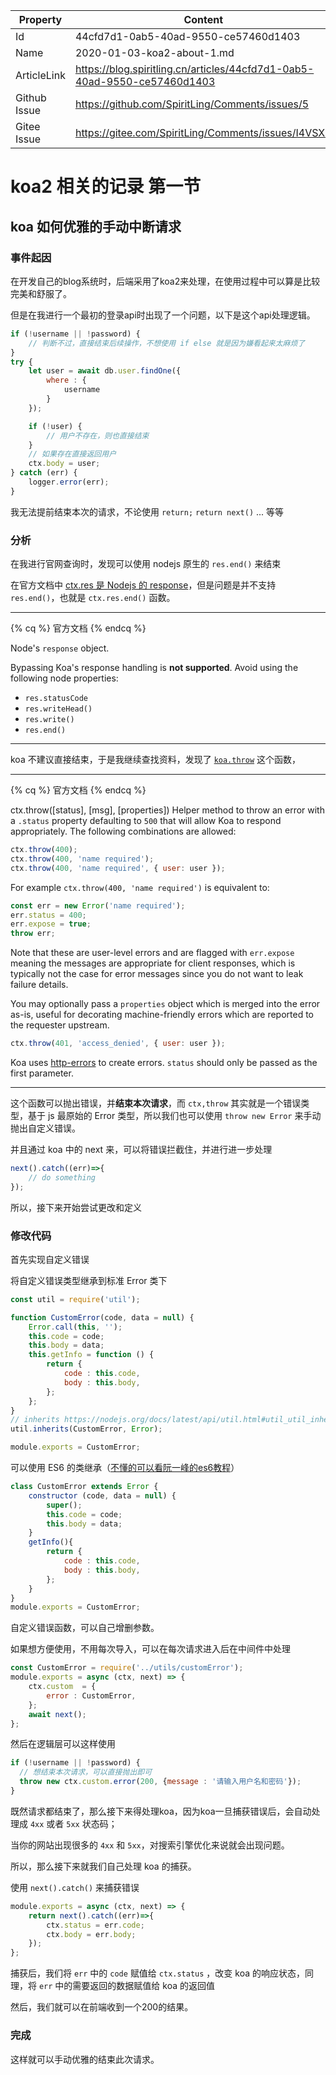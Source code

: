 | Property     | Content                                                      |
| ------------ | ------------------------------------------------------------ |
| Id           | 44cfd7d1-0ab5-40ad-9550-ce57460d1403                         |
| Name         | 2020-01-03-koa2-about-1.md                                   |
| ArticleLink  | https://blog.spiritling.cn/articles/44cfd7d1-0ab5-40ad-9550-ce57460d1403 |
| Github Issue | https://github.com/SpiritLing/Comments/issues/5              |
| Gitee Issue  | https://gitee.com/SpiritLing/Comments/issues/I4VSX8          |

# koa2 相关的记录 第一节

## koa 如何优雅的手动中断请求

### 事件起因

在开发自己的blog系统时，后端采用了koa2来处理，在使用过程中可以算是比较完美和舒服了。

但是在我进行一个最初的登录api时出现了一个问题，以下是这个api处理逻辑。

```js
if (!username || !password) {
    // 判断不过，直接结束后续操作，不想使用 if else 就是因为嫌看起来太麻烦了
}
try {
    let user = await db.user.findOne({
        where : {
            username
        }
    });

    if (!user) {
        // 用户不存在，则也直接结束
    }
    // 如果存在直接返回用户
    ctx.body = user;
} catch (err) {
    logger.error(err);
}
```

我无法提前结束本次的请求，不论使用 `return;` `return next()` ... 等等

### 分析

在我进行官网查询时，发现可以使用 nodejs 原生的 `res.end()` 来结束

在官方文档中 [ctx.res 是 Nodejs 的 response](https://github.com/koajs/koa/blob/master/docs/api/context.md#ctxres)，但是问题是并不支持 `res.end()`，也就是 `ctx.res.end()` 函数。

***

{% cq %} 官方文档 {% endcq %}

Node's `response` object.

Bypassing Koa's response handling is __not supported__. Avoid using the following node properties:

- `res.statusCode`
- `res.writeHead()`
- `res.write()`
- `res.end()`

***

koa 不建议直接结束，于是我继续查找资料，发现了 [`koa.throw`](https://github.com/koajs/koa/blob/master/docs/api/context.md#ctxthrowstatus-msg-properties) 这个函数，

***

{% cq %} 官方文档 {% endcq %}

  ctx.throw([status], [msg], [properties])
  Helper method to throw an error with a `.status` property
  defaulting to `500` that will allow Koa to respond appropriately.
  The following combinations are allowed:

```js
ctx.throw(400);
ctx.throw(400, 'name required');
ctx.throw(400, 'name required', { user: user });
```

  For example `ctx.throw(400, 'name required')` is equivalent to:

```js
const err = new Error('name required');
err.status = 400;
err.expose = true;
throw err;
```

  Note that these are user-level errors and are flagged with
  `err.expose` meaning the messages are appropriate for
  client responses, which is typically not the case for
  error messages since you do not want to leak failure
  details.

  You may optionally pass a `properties` object which is merged into the error as-is, useful for decorating machine-friendly errors which are reported to the requester upstream.

```js
ctx.throw(401, 'access_denied', { user: user });
```

Koa uses [http-errors](https://github.com/jshttp/http-errors) to create errors. `status` should only be passed as the first parameter.

***

这个函数可以抛出错误，并**结束本次请求**，而 `ctx,throw` 其实就是一个错误类型，基于 js 最原始的 Error 类型，所以我们也可以使用 `throw new Error` 来手动抛出自定义错误。

并且通过 koa 中的 next 来，可以将错误拦截住，并进行进一步处理

```js
next().catch((err)=>{ 
    // do something 
});
```

所以，接下来开始尝试更改和定义

### 修改代码

首先实现自定义错误

将自定义错误类型继承到标准 Error 类下

```js
const util = require('util');

function CustomError(code, data = null) {
    Error.call(this, '');
    this.code = code;
    this.body = data;
    this.getInfo = function () {
        return {
            code : this.code,
            body : this.body,
        };
    };
}
// inherits https://nodejs.org/docs/latest/api/util.html#util_util_inherits_constructor_superconstructor
util.inherits(CustomError, Error);

module.exports = CustomError;
```

可以使用 ES6 的类继承（[不懂的可以看阮一峰的es6教程](http://es6.ruanyifeng.com/#docs/class-extends)）

```js
class CustomError extends Error {
    constructor (code, data = null) {
        super();
        this.code = code;
        this.body = data;
    }
    getInfo(){
        return {
            code : this.code,
            body : this.body,
        };
    }
}
module.exports = CustomError;
```

自定义错误函数，可以自己增删参数。

如果想方便使用，不用每次导入，可以在每次请求进入后在中间件中处理

```js
const CustomError = require('../utils/customError');
module.exports = async (ctx, next) => {
    ctx.custom  = {
        error : CustomError,
    };
    await next();
};
```

然后在逻辑层可以这样使用

```js
if (!username || !password) {
  // 想结束本次请求，可以直接抛出即可
  throw new ctx.custom.error(200, {message : '请输入用户名和密码'});
}
```

既然请求都结束了，那么接下来得处理koa，因为koa一旦捕获错误后，会自动处理成 `4xx` 或者 `5xx` 状态码；

当你的网站出现很多的 `4xx` 和 `5xx`，对搜索引擎优化来说就会出现问题。

所以，那么接下来就我们自己处理 koa 的捕获。

使用 `next().catch()` 来捕获错误

```js
module.exports = async (ctx, next) => {
    return next().catch((err)=>{
        ctx.status = err.code;
        ctx.body = err.body;
    });
};
```

捕获后，我们将 `err` 中的 `code` 赋值给 `ctx.status` ，改变 koa 的响应状态，同理，将 `err` 中的需要返回的数据赋值给 koa 的返回值

然后，我们就可以在前端收到一个200的结果。

### 完成

这样就可以手动优雅的结束此次请求。

